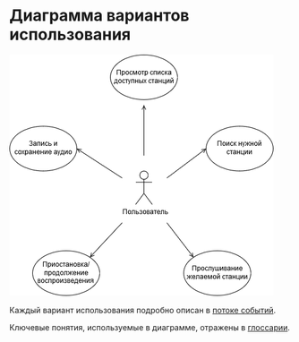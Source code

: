 # Диаграмма вариантов использования

![Диаграмма вариантов использования](../UseCases/UseCases.png)

Каждый вариант использования подробно описан в [потоке событий](../UseCases/FlowOfEvents.md).

Ключевые понятия, используемые в диаграмме, отражены в [глоссарии](../UseCases/Glossary.md). 
